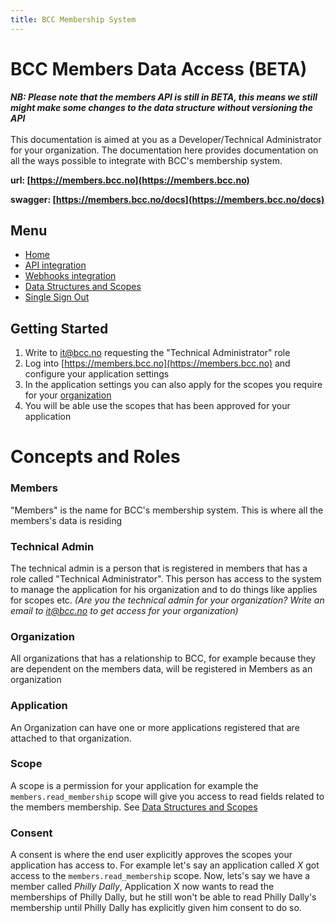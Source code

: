 ```yaml
---
title: BCC Membership System
---
```



# BCC Members Data Access (BETA)
**_NB: Please note that the members API is still in BETA, this means we still might make some changes to the data structure without versioning the API_**
<br />
<br />
This documentation is aimed at you as a Developer/Technical Administrator for your organization. The documentation here provides documentation on all the ways possible to integrate with BCC's membership system. 

**url: [https://members.bcc.no](https://members.bcc.no)** 

**swagger: [https://members.bcc.no/docs](https://members.bcc.no/docs)**

## Menu
- [Home](index)
- [API integration](api-integration)
- [Webhooks integration](webhooks)
- [Data Structures and Scopes](data-structures-and-scopes)
- [Single Sign Out](single-sign-out)

## Getting Started
1. Write to [it@bcc.no](mailto:it@bcc.no) requesting the "Technical Administrator" role
2. Log into [https://members.bcc.no](https://members.bcc.no) and configure your application settings
3. In the application settings you can also apply for the scopes you require for your [organization](https://members.bcc.no/organisations)
4. You will be able use the scopes that has been approved for your application

# Concepts and Roles
### Members
"Members" is the name for BCC's membership system. This is where all the members's data is residing

### Technical Admin
The technical admin is a person that is registered in members that has a role called "Technical Administrator". This person has access to the system to manage the application for his organization and to do things like applies for scopes etc. _(Are you the technical admin for your organization? Write an email to [it@bcc.no](mailto:it@bcc.no) to get access for your organization)_

### Organization
All organizations that has a relationship to BCC, for example because they are dependent on the members data, will be registered in Members as an organization

### Application
An Organization can have one or more applications registered that are attached to that organization.

### Scope
A scope is a permission for your application for example the `members.read_membership` scope will give you access to read fields related to the members membership. See [Data Structures and Scopes](data-structures-and-scopes)

### Consent
A consent is where the end user explicitly approves the scopes your application has access to. For example let's say an application called _X_ got access to the `members.read_membership` scope. Now, lets's say we have a member called _Philly Dally_, Application X now wants to read the memberships of Philly Dally, but he still won't be able to read Philly Dally's membership until Philly Dally has explicitly given him consent to do so.


